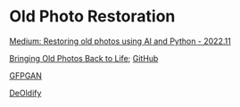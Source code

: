 Old Photo Restoration
===
[Medium: Restoring old photos using AI and Python - 2022.11](https://levelup.gitconnected.com/restoring-old-photos-using-ai-and-python-d44fb71f9fdc)


[Bringing Old Photos Back to Life](http://raywzy.com/Old_Photo/); [GitHub](https://github.com/microsoft/Bringing-Old-Photos-Back-to-Life)

[GFPGAN](https://github.com/TencentARC/GFPGAN)

[DeOldify](https://github.com/jantic/DeOldify)
